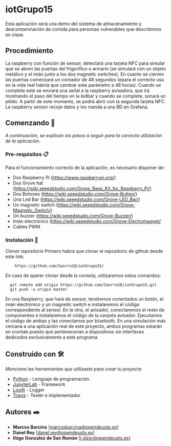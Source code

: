 # iotGrupo15

Esta aplicación será una demo del sistema de almacenamiento y descontaminación de comida para personas vulnerables que describimos en clase.

## Procedimiento

La raspberry con función de sensor, detectará una tarjeta NFC para simular que se abren las puertas del frigorífico o armario (se simulará con un objeto metálico y el imán junto a los dos magnetic switches). En cuanto se cierren las puertas comenzará un contador de 48 segundos (epara el correcto uso en la vida real habría que cambiar este parámetro a 48 horas).
Cuando se complete este se enviará una señal a la raspberry avisadora, que irá mostrando el paso del tiempo en la ledbar y cuando se complete, sonará un pitido. A partir de este momento, se podrá abrir con la segunda tarjeta NFC.
La raspberry sensor recoje datos y los manda a una BD en Grafana.

## Comenzando 🚀

_A continuación, se explican los pasos a seguir para la correcta utilización de la aplicación._


### Pre-requisitos 📋

Para el funcionamiento correcto de la aplicación, es necesario disponer de:
  - Dos Raspberry Pi (https://www.raspberrypi.org/)
  - Dos Grove hat (https://wiki.seeedstudio.com/Grove_Base_Kit_for_Raspberry_Pi/)
  - Dos Botones (https://wiki.seeedstudio.com/Grove-Button/)
  - Una Led Bar (https://wiki.seeedstudio.com/Grove-LED_Bar/)
  - Un magnetic switch (https://wiki.seeedstudio.com/Grove-Magnetic_Switch/)
  - Un buzzer (https://wiki.seeedstudio.com/Grove-Buzzer/)
  - Imán electrónico (https://wiki.seeedstudio.com/Grove-Electromagnet/
  - Cables PWM

### Instalación 🔧

_Clonar repositorio_
  Primero habrá que clonar el repositorio de github desde este link:
```
    https://github.com/Sanrro10/iotGrupo15/
```
  En caso de querer clonar desde la consola, utilizaremos estos comandos:
```
  git remote add origin https://github.com/Sanrro10/iotGrupo15.git
  git push -u origin master
  ```
  
En una Raspberry, que hará de sensor, tendremos conectados un botón, el imán electrónico y un magnetic switch e instalaremos el código correspondiente al sensor. 
En la otra, el avisador, conectaremos el resto de componentes e instalaremos el código de la carpeta avisador.
Ejecutamos el código de ambas y las conectamos por bluetooth.
En una simulación más cercana a una aplicación real de este proyecto, ambos programas estarán en crontab puesto que pertenecerian a dispositivos sin interfaces dedicados exclusivamente a este programa. 
## Construido con 🛠️

_Menciona las herramientas que utilizaste para crear tu proyecto_

* [Python](https://es.python.org) - Lenguaje de programación.
* [JupyterLab](https://jupyter.org) - Framework
* [Log4j](https://logging.apache.org/log4j/2.x/) - Logger
* [Travis](https://travis-ci.org/) - Tester e implementador


## Autores ✒️

* **Marcos Barcina**  [marcosbarcina@opendeusto.es]
* **Danel Rey**  [danel.rey@opendeusto.es]
* **Iñigo Gonzalez de San Román** [i.glzsr@opendeusto.es]
